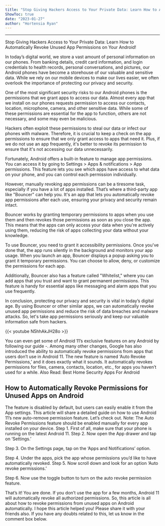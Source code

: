 ```yaml
---
title: "Stop Giving Hackers Access to Your Private Data: Learn How to Automatically Revoke Unused App Permissions on Your Android!"
ShowToc: true 
date: "2023-01-27"
author: "Hortensia Ryan"
---
```

*****
Stop Giving Hackers Access to Your Private Data: Learn How to Automatically Revoke Unused App Permissions on Your Android!

In today’s digital world, we store a vast amount of personal information on our phones. From banking details, credit card information, and login credentials to health records, personal conversations, and pictures, our Android phones have become a storehouse of our valuable and sensitive data. While we rely on our mobile devices to make our lives easier, we often overlook the importance of protecting our privacy and security.

One of the most significant security risks to our Android phones is the permissions that we grant apps to access our data. Almost every app that we install on our phones requests permission to access our contacts, location, microphone, camera, and other sensitive data. While some of these permissions are essential for the app to function, others are not necessary, and some may even be malicious.

Hackers often exploit these permissions to steal our data or infect our phones with malware. Therefore, it is crucial to keep a check on the app permissions to ensure that we only grant access to apps that need it. Plus, if we do not use an app frequently, it's better to revoke its permission to ensure that it's not accessing our data unnecessarily.

Fortunately, Android offers a built-in feature to manage app permissions. You can access it by going to Settings > Apps & notifications > App permissions. This feature lets you see which apps have access to what data on your phone, and you can control each permission individually.

However, manually revoking app permissions can be a tiresome task, especially if you have a lot of apps installed. That’s where a third-party app like "Bouncer" can help you. It's an app that lets you automatically revoke app permissions after each use, ensuring your privacy and security remain intact.

Bouncer works by granting temporary permissions to apps when you use them and then revokes those permissions as soon as you close the app. This means that the apps can only access your data when you're actively using them, reducing the risk of apps collecting your data without your knowledge.

To use Bouncer, you need to grant it accessibility permissions. Once you've done that, the app runs silently in the background and monitors your app usage. When you launch an app, Bouncer displays a popup asking you to grant it temporary permissions. You can choose to allow, deny, or customize the permissions for each app.

Additionally, Bouncer also has a feature called "Whitelist," where you can add apps that you trust and want to grant permanent permissions. This feature is handy for essential apps like messaging and alarm apps that you use frequently.

In conclusion, protecting our privacy and security is vital in today’s digital age. By using Bouncer or other similar apps, we can automatically revoke unused app permissions and reduce the risk of data breaches and malware attacks. So, let's take app permissions seriously and keep our valuable information safe from hackers.

{{< youtube N5hhAkJH28o >}} 



You can even get some of Android 11’s exclusive features on any Android by following our guide -. Among many other changes, Google has also introduced the ability to automatically revoke permissions from apps that users don’t use in Android 11.
The new feature is named ‘Auto Revoke Permissions,’ and it does exactly what it sounds. It automatically revokes permissions for files, camera, contacts, location, etc., for apps you haven’t used for a while.
Also Read: Best Home Security Apps For Android 

 
## How to Automatically Revoke Permissions for Unused Apps on Android


The feature is disabled by default, but users can easily enable it from the App settings. This article will share a detailed guide on how to use Android 11’s new auto-remove permission feature. Let’s check out.
Note: The Auto Revoke Permissions feature should be enabled manually for every app installed on your device.
Step 1. First of all, make sure that your phone is running on the latest Android 11.
Step 2. Now open the App drawer and tap on ‘Settings.’

Step 3. On the Settings page, tap on the ‘Apps and Notifications’ option.

Step 4. Under the apps, pick the app whose permissions you’d like to have automatically revoked.
Step 5. Now scroll down and look for an option ‘Auto revoke permissions.’

Step 6. Now use the toggle button to turn on the auto revoke permission feature.

That’s it! You are done. If you don’t use the app for a few months, Android 11 will automatically revoke all authorized permissions.
So, this article is all about how to revoke permissions from unused apps on Android automatically. I hope this article helped you! Please share it with your friends also. If you have any doubts related to this, let us know in the comment box below.




